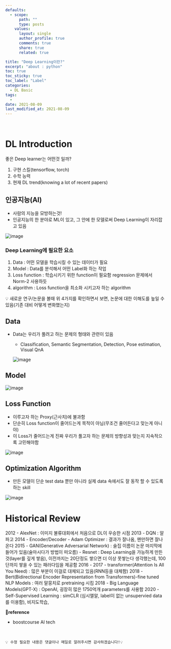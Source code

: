```yaml
---
defaults:
  - scope:
      path: ""
      type: posts
    values:
      layout: single
      author_profile: true
      comments: true
      share: true
      related: true

title: "Deep Learning이란?"
excerpt: "about : python"
toc: true
toc_sticky: true
toc_label: "Label"
categories:
  - DL Basic
tags:
  - 
date: 2021-08-09
last_modified_at: 2021-08-09
---
```


<br>

# DL Introduction

좋은 Deep learner는 어떤것 일까?

1. 구현 스킬(tensorflow, torch)
2. 수학 능력
3. 현재 DL trend(knowing a lot of recent papers)

## 인공지능(AI)

- 사람의 지능을 모방하는것!
- 인공지능의 한 분야로 ML이 있고, 그 안에 한 모델로써 Deep Learning이 자리잡고 있음

![image](https://user-images.githubusercontent.com/77658029/128651883-e08d6147-2f47-44c6-96d5-2382fb6b261d.png)

### Deep Learning에 필요한 요소

1. Data : 어떤 모델을 학습시킬 수 있는 데이터가 필요
2. Model : Data를 분석해서 어떤 Label화 하는 작업
3. Loss function : 학습시키기 위한 function이 필요함 regression 문제에서 Norm-2 사용하듯
4. algorithm : Loss function을 최소화 시키고자 하는 algorithm

💡 새로운 연구/논문을 볼때 위 4가지를 확인하면서 보면, 논문에 대한 이해도를 높일 수 있음(기존 대비 어떻게 변화했는지)


## Data 

- Data는 우리가 풀려고 하는 문제의 형태와 관련이 있음
    + Classification, Semantic Segmentation, Detection, Pose estimation, Visual QnA
    
    ![image](https://user-images.githubusercontent.com/77658029/128652207-0d2e6787-1f43-4018-98d6-7cea4c4b20fe.png)
    
## Model

![image](https://user-images.githubusercontent.com/77658029/128652228-ab56dd04-04e6-4671-b649-36e07f6c1bfa.png)

## Loss Function 

- 이루고자 하는 Proxy(근사치)에 불과함
- 단순히 Loss function이 줄어드는게 목적이 아님(무조건 줄어든다고 맞는게 아니야)
- 이 Loss가 줄어드는게 진짜 우리가 풀고자 하는 문제의 방향성과 맞는지 지속적으록 고민해야함

![image](https://user-images.githubusercontent.com/77658029/128652276-2f06923a-146e-4842-8e71-6b573b7940e8.png)

## Optimization Algorithm 

- 만든 모델이 단순 test data 뿐만 아니라 실제 data 속에서도 잘 동작 할 수 있도록 하는 skill

![image](https://user-images.githubusercontent.com/77658029/128652470-940b3445-3a39-455d-80b2-f55126553e48.png)


# Historical Review


2012 - AlexNet : 이미지 불류대회에서 처음으로 DL이 우승한 시점
2013 - DQN : 알파고
2014 - Encoder/Decoder
     - Adam Optimizer : 결과가 잘나옴, 왠만하면 잘나온다
2015 - GAN(Generative Adversarial Network) : 술집 이름이 논문 마지막에 들어가 있음(술마시다가 방법이 떠오름)
     - Resnet : Deep Learning을 가능하게 만든것(layer를 깊게 쌓음), 이전까지는 20단정도 쌓으면 더 이상 못쌓는다 생각했는데, 100단까지 쌓을 수 있는 패러다임을 제공함
2016 - 
2017 - transformer(Attention Is All You Need) : 많은 부분이 이걸로 대체되고 있음(RNN등을 대체함)
2018 - Bert(Bidirectional Encoder Representation from Transformers)-fine tuned NLP Models : 여러 말뭉치로 pretraining 시킴
2018 - Big Language Models(GPT-X) : OpenAI, 굉장히 많은 1750억개 parameters를 사용함
2020 - Self-Supervised Learning : simCLR (심시엘알, label이 없는 unsupervied data를 이용함), 비지도학습,


**📌reference**
- boostcourse AI tech


<br>

```
💡 수정 필요한 내용은 댓글이나 메일로 알려주시면 감사하겠습니다!💡 
```
